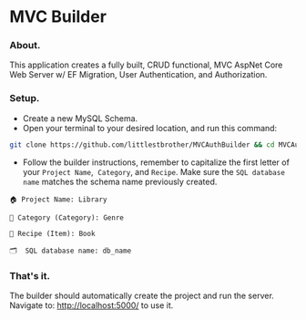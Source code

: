# MVC Builder

### About.

This application creates a fully built, CRUD functional, MVC AspNet Core Web Server w/ EF Migration, User Authentication, and Authorization. 

### Setup.

- Create a new MySQL Schema.
- Open your terminal to your desired location, and run this command:

```bash
git clone https://github.com/littlestbrother/MVCAuthBuilder && cd MVCAuthBuilder && rm -rf .git && chmod +x build.sh && ./build.sh
```

- Follow the builder instructions, remember to capitalize the first letter of your `Project Name`,&nbsp; `Category`,&nbsp;and `Recipe`. Make sure the `SQL database name` matches the schema name previously created.

```
🏠 Project Name: Library

👤 Category (Category): Genre

👥 Recipe (Item): Book

🗂  SQL database name: db_name
```

### That's it.

The builder should automatically create the project and run the server. Navigate to: [http://localhost:5000/](http://localhost:5000/) to use it.